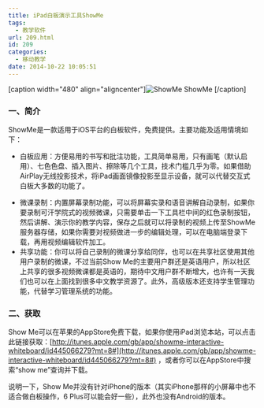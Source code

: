 ```yaml
---
title: iPad白板演示工具ShowMe
tags:
  - 教学软件
url: 209.html
id: 209
categories:
  - 移动教学
date: 2014-10-22 10:05:51
---
```

\[caption width="480" align="aligncenter"\]![ShowMe](http://mmbiz.qpic.cn/mmbiz/7NNtS9qvF0wJoCn7GEbBuwIvI0ok7B8JiaJIX6Ez7LCAO1SmPCKYRgla06ibqAqYEPEjJg9hvbel5ed5254g7qyQ/0) ShowMe \[/caption\]
### 一、简介

ShowMe是一款适用于iOS平台的白板软件，免费提供。主要功能及适用情境如下：

*   白板应用：方便易用的书写和批注功能，工具简单易用，只有画笔（默认启用）、七色色盘、插入图片、擦除等几个工具，技术门槛几乎为零。如果借助AirPlay无线投影技术，将iPad画面镜像投影至显示设备，就可以代替交互式白板大多数的功能了。
<!--more-->
 * 微课录制：内置屏幕录制功能，可以将屏幕实录和语音讲解自动录制，如果你要录制可汗学院式的视频微课，只需要单击一下工具栏中间的红色录制按钮，然后讲解、演示你的教学内容，保存之后就可以将录制的视频上传至ShowMe服务器存储，如果你需要对视频做进一步的编辑处理，可以在电脑端登录下载，再用视频编辑软件加工。 
 * 共享功能：你可以将自己录制的微课分享给同伴，也可以在共享社区使用其他用户录制的微课，不过当前Show Me的主要用户群还是英语用户，所以社区上共享的很多视频微课都是英语的，期待中文用户群不断增大，也许有一天我们也可以在上面找到很多中文教学资源了。此外，高级版本还支持学生管理功能，代替学习管理系统的功能。

### 二、获取

Show Me可以在苹果的AppStore免费下载，如果你使用iPad浏览本站，可以点击此链接获取：[http://itunes.apple.com/gb/app/showme-interactive-whiteboard/id445066279?mt=8#](http://itunes.apple.com/gb/app/showme-interactive-whiteboard/id445066279?mt=8#) ，或者你可以在AppStore中搜索“show me”查询并下载。

说明一下，Show Me并没有针对iPhone的版本（其实iPhone那样的小屏幕中也不适合做白板操作，6 Plus可以能会好一些），此外也没有Android的版本。
